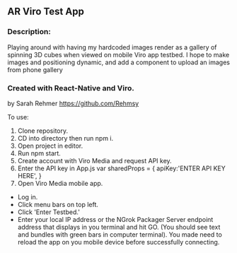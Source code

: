 ## AR Viro Test App

### Description:
Playing around with having my hardcoded images render as a gallery of spinning 3D cubes when viewed on mobile Viro app testbed. I hope to make images and positioning dynamic, and add a component to upload an images from phone gallery

### Created with React-Native and Viro.
by Sarah Rehmer https://github.com/Rehmsy

To use:
1. Clone repository. 
2. CD into directory then run npm i.
3. Open project in editor. 
4. Run npm start.
5. Create account with Viro Media and request API key.
6. Enter the API key in App.js
    var sharedProps = {
    apiKey:'ENTER API KEY HERE',
    }
7. Open Viro Media mobile app. 
  * Log in.
  * Click menu bars on top left.
  * Click 'Enter Testbed.'
  * Enter your local IP address or the NGrok Packager Server endpoint   address that displays in you terminal and hit GO.
      (You should see text and bundles with green bars in computer terminal). You made need to reload the app on you mobile device before successfully connecting. 

